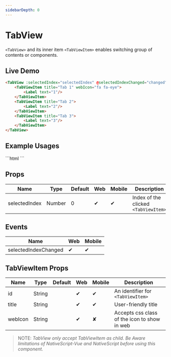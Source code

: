 ```yaml
---
sidebarDepth: 0
---
```


# TabView

`<TabView>` and its inner item `<TabViewItem>` enables switching group of contents or components.

## Live Demo

<DocExampleBox codeBox="">

```html
<TabView :selectedIndex="selectedIndex" @selectedIndexChanged="changed">
    <TabViewItem title="Tab 1" webIcon="fa fa-eye">
        <Label text="1"/>
    </TabViewItem>
    <TabViewItem title="Tab 2">
        <Label text="2"/>
    </TabViewItem>
    <TabViewItem title="Tab 3">
        <Label text="3"/>
    </TabViewItem>
</TabView>
```

<TabViewLiveDemo />
</DocExampleBox>

## Example Usages

<DocExampleBox  codeBox="">
```html
<TabView class="container" @selectedIndexChanged="changed">
    <TabViewItem title="La Liga" id="la-liga">
        <StackLayout>
            <Label text="Barcelona"/>
            <Label text="Atletico Madrid"/>
            <Label text="Real Madrid"/>
        </StackLayout>
    </TabViewItem>
    <TabViewItem title="Premier League" id="premier">
        <StackLayout>
            <Label text="Liverpool"/>
            <Label text="Man. City"/>
            <Label text="Chelsea"/>
        </StackLayout>
    </TabViewItem>
</TabView>
```

<TabViewDoc />
</DocExampleBox> 





## Props

| Name          | Type   | Default | Web | Mobile | Description                          |
|---------------|--------|---------|-----|--------|--------------------------------------|
| selectedIndex | Number | 0       | ✔   | ✔      | Index of the clicked `<TabViewItem>` |

## Events

| Name                 | Web | Mobile |
|----------------------|-----|--------|
| selectedIndexChanged | ✔   | ✔      |

## TabViewItem Props 

| Name    | Type   | Default | Web | Mobile | Description                                  |
|---------|--------|---------|-----|--------|----------------------------------------------|
| id      | String |         | ✔   | ✔      | An identifier for `<TabViewItem>`            |
| title   | String |         | ✔   | ✔      | User-friendly title                          |
| webIcon | String |         | ✔   | ✘      | Accepts css class of the icon to show in web |

> NOTE: *TabView only accept TabViewItem as child.*
 > _Be Aware limitations of NativeScript-Vue and NativeScript before using this component._

